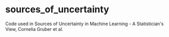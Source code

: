 # sources_of_uncertainty
Code used in Sources of Uncertainty in Machine Learning - A Statistician's View, Cornelia Gruber et al.
